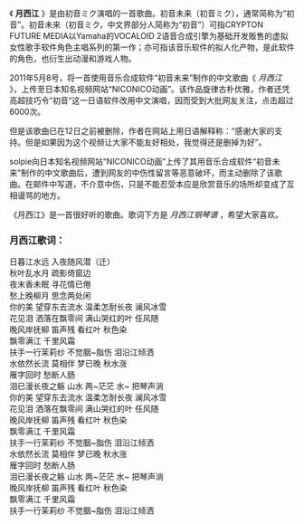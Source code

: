 

《 **月西江**
》是由初音ミク演唱的一首歌曲。初音未来（初音ミク），通常简称为“初音”。初音未来（初音ミク，中文界部分人简称为“初音”）可指CRYPTON FUTURE
MEDIA以Yamaha的VOCALOID
2语音合成引擎为基础开发贩售的虚拟女性歌手软件角色主唱系列的第一作；亦可指该音乐软件的拟人化产物，是此软件的角色，也衍生出动漫和游戏人物。

  

2011年5月8号，将一首使用音乐合成软件“初音未来”制作的中文歌曲《 _月西江_
》，上传至日本知名视频网站“NICONICO动画”。该作品旋律古朴优雅，作者还凭高超技巧令“初音“这一日语软件改用中文演唱，因而受到大批网友关注，点击超过6000次。

  

但是该歌曲已在12日之前被删除，作者在网站上用日语解释称：“感谢大家的支持。但是如果因为这个视频让大家不能友好相处，我觉得还是删掉为好”。

  

solpie向日本知名视频网站“NICONICO动画”上传了其用音乐合成软件“初音未来”制作的中文歌曲后，遭到网友的中伤性留言等恶意破坏，而主动删除了该歌曲。在邮件中写道，不介意中伤，只是不能忍受本应是欣赏音乐的场所却变成了互相谩骂的地方。

  

《月西江》是一首很好听的歌曲。歌词下方是 _月西江钢琴谱_ ，希望大家喜欢。

### 月西江歌词：

日暮江水远 入夜随风潜（迁）  
秋叶乱水月 疏影倚窗边  
夜末香未眠 寻花情已倦  
愁上晚柳月 思念两处闲  
你的美 望穿东去流水 温柔怎耐长夜 澜风冰雪  
花见泪 洒落在飘零间 满山哭红的叶 任风随  
晚风岸抚柳 笛声残 看红叶 秋色染  
飘零满江 千里风霜  
扶手一行茉莉纱 不觉胭~脂伤 泪沿江倾洒  
水依然长流 莫相伴 梦已晚 秋水涨  
雁字回时 愁断人肠  
泪已漫长夜之觞 山水 两~茫茫 水~ 把琴声淌  
你的美 望穿东去流水 温柔怎耐长夜 澜风冰雪  
花见泪 洒落在飘零间 满山哭红的叶 任风随  
晚风岸抚柳 笛声残 看红叶 秋色染  
飘零满江 千里风霜  
扶手一行茉莉纱 不觉胭~脂伤 泪沿江倾洒  
水依然长流 莫相伴 梦已晚 秋水涨  
雁字回时 愁断人肠  
泪已漫长夜之觞 山水 两~茫茫 水~ 把琴声淌  
晚风岸抚柳 笛声残 看红叶 秋色染  
飘零满江 千里风霜  
扶手一行茉莉纱 不觉胭~脂伤 泪沿江倾洒

